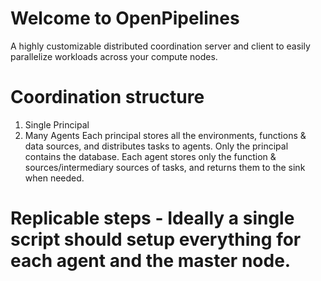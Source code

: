 # Welcome to OpenPipelines
A highly customizable distributed coordination server and client to easily parallelize workloads across your compute nodes.

# Coordination structure
1. Single Principal
2. Many Agents
Each principal stores all the environments, functions & data sources, and distributes tasks to agents.
Only the principal contains the database.
Each agent stores only the function & sources/intermediary sources of tasks, and returns them to the sink when needed.

# Replicable steps - Ideally a single script should setup everything for each agent and the master node.
